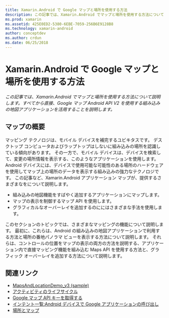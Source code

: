 ```yaml
---
title: Xamarin.Android で Google マップと場所を使用する方法
description: この記事では、Xamarin.Android でマップと場所を使用する方法について説明します。 すべてから直接、Google マップ Android API V2 を使用する組み込みの地図アプリケーションを活用することを説明します。
ms.prod: xamarin
ms.assetid: 425E0ED2-5380-6EBE-7059-256B6E9128B8
ms.technology: xamarin-android
author: conceptdev
ms.author: crdun
ms.date: 06/25/2018
---
```


# <a name="how-to-use-google-maps-and-location-with-xamarinandroid"></a>Xamarin.Android で Google マップと場所を使用する方法

_この記事では、Xamarin.Android でマップと場所を使用する方法について説明します。すべてから直接、Google マップ Android API V2 を使用する組み込みの地図アプリケーションを活用することを説明します。_

## <a name="maps-overview"></a>マップの概要

マッピング テクノロジは、モバイル デバイスを補完するユビキタスです。 デスクトップ コンピュータおよびラップトップはしないに組み込みの場所を認識している傾向があります。 その一方で、モバイル デバイスは、デバイスを検索して、変更の場所情報を表示する、このようなアプリケーションを使用します。 Android デバイスには、デバイスで使用可能な可能性のある場所のハードウェアを使用してマップ上の場所のデータを表示する組み込みの強力なテクノロジです。 この記事など、Xamarin.Android アプリケーション マップが、提供するさまざまなをについて説明します。 

-  組み込みの地図機能をすばやく追加するアプリケーションにマップします。
-  マップの表示を制御するマップ API を使用します。
-  グラフィカルなオーバーレイを追加するのににはさまざまな手法を使用します。

このセクションのトピックでは、さまざまなマッピングの機能について説明します。
最初に、これらは、Android の組み込みの地図アプリケーションで利用する方法と場所の番地パノラマ ビューを表示する方法について説明します。 それらは、コントロールの位置をマップの表示の両方の方法を説明する、アプリケーション内で直接マッピング機能を組み込む Maps API を使用する方法と、グラフィック オーバーレイを追加する方法について説明します。


## <a name="related-links"></a>関連リンク

- [MapsAndLocationDemo_v3 (sample)](https://developer.xamarin.com/samples/monodroid/MapsAndLocationDemo_v3/)
- [アクティビティのライフサイクル](~/android/app-fundamentals/activity-lifecycle/index.md)
- [Google マップ API キーを取得する](~/android/platform/maps-and-location/maps/obtaining-a-google-maps-api-key.md)
- [インテント一覧:Android デバイスで Google アプリケーションの呼び出し](https://developer.android.com/guide/appendix/g-app-intents.html)
- [場所とマップ](https://developer.android.com/guide/topics/location/index.html)
